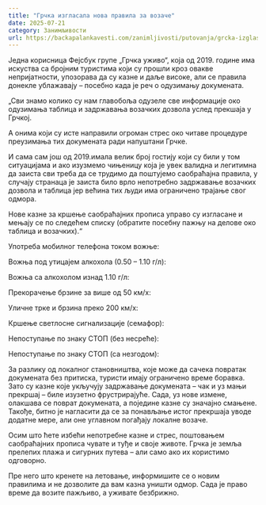 ```yaml
---
title: "Грчка изгласала нова правила за возаче"
date: 2025-07-21
category: Занимљивости
url: https://backapalankavesti.com/zanimljivosti/putovanja/grcka-izglasala-nova-pravila-za-vozace/
---
```


Једна корисница Фејсбук групе „Грчка уживо“, која од 2019. године има искуства са бројним туристима који су прошли кроз овакве непријатности, упозорава да су казне и даље високе, али се правила донекле ублажавају – посебно када је реч о одузимању докумената.

„Сви знамо колико су нам главобоља одузеле све информације око одузимања таблица и задржавања возачких дозвола услед прекшаја у Грчкој.

А онима који су исте направили огроман стрес око читаве процедуре преузимања тих докумената ради напуштани Грчке.

И сама сам још од 2019.имала велик број гостију који су били у том ситуацијама и ако изузмемо чињеницу која је увек валидна и легитимна да заиста сви треба да се трудимо да поштујемо саобраћајна правила, у случају странаца је заиста било врло непотребно задржавање возачких дозвола и таблица јер већина тих људи има ограничено трајање свог одмора.

Нове казне за кршење саобраћајних прописа управо су изгласане и мењају се по следећем списку (обратите посебну пажњу на делове око таблица и возачких).“

Употреба мобилног телефона током вожње:

Вожња под утицајем алкохола (0.50 – 1.10 г/л):

Вожња са алкохолом изнад 1.10 г/л:

Прекорачење брзине за више од 50 км/х:

Уличне трке и брзина преко 200 км/х:

Кршење светлосне сигнализације (семафор):

Непоступање по знаку СТОП (без несреће):

Непоступање по знаку СТОП (са незгодом):

За разлику од локалног становништва, које може да сачека повратак докумената без притиска, туристи имају ограничено време боравка. Зато су казне које укључују задржавање докумената – чак и уз мањи прекршај – биле изузетно фрустрирајуће. Сада, уз нове измене, олакшава се поврат докумената, а поједине казне су значајно смањене. Такође, битно је нагласити да се за понављање истог прекршаја уводе додатне мере, али оне углавном погађају локалне возаче.

Осим што ћете избећи непотребне казне и стрес, поштовањем саобраћајних прописа чувате и туђе и своје животе. Грчка је земља прелепих плажа и сигурних путева – али само ако их користимо одговорно.

Пре него што кренете на летовање, информишите се о новим правилима и не дозволите да вам казна уништи одмор. Сада је право време да возите пажљиво, а уживате безбрижно.
